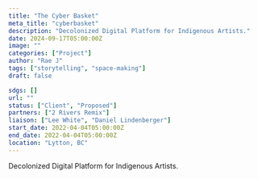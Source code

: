 ```yaml
---
title: "The Cyber Basket"
meta_title: "cyberbasket"
description: "Decolonized Digital Platform for Indigenous Artists."
date: 2024-09-17T05:00:00Z
image: ""
categories: ["Project"]
author: "Rae J"
tags: ["storytelling", "space-making"]
draft: false

sdgs: []
url: ""
status: ["Client", "Proposed"]
partners: ["2 Rivers Remix"]
liaison: ["Lee White", "Daniel Lindenberger"]
start_date: 2022-04-04T05:00:00Z
end_date: 2022-04-04T05:00:00Z
location: "Lytton, BC"
---
```


Decolonized Digital Platform for Indigenous Artists.
